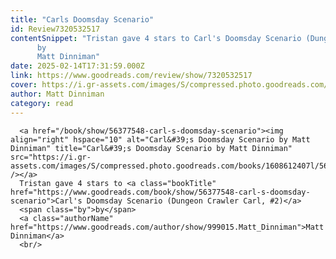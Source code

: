 ```yaml
---
title: "Carls Doomsday Scenario"
id: Review7320532517
contentSnippet: "Tristan gave 4 stars to Carl's Doomsday Scenario (Dungeon Crawler Carl, #2)
      by
      Matt Dinniman"
date: 2025-02-14T17:31:59.000Z
link: https://www.goodreads.com/review/show/7320532517
cover: https://i.gr-assets.com/images/S/compressed.photo.goodreads.com/books/1608612407l/56377548._SY75_.jpg
author: Matt Dinniman
category: read
---
```


      
      <a href="/book/show/56377548-carl-s-doomsday-scenario"><img align="right" hspace="10" alt="Carl&#39;s Doomsday Scenario by Matt Dinniman" title="Carl&#39;s Doomsday Scenario by Matt Dinniman" src="https://i.gr-assets.com/images/S/compressed.photo.goodreads.com/books/1608612407l/56377548._SY75_.jpg" /></a>
      Tristan gave 4 stars to <a class="bookTitle" href="https://www.goodreads.com/book/show/56377548-carl-s-doomsday-scenario">Carl's Doomsday Scenario (Dungeon Crawler Carl, #2)</a>
      <span class="by">by</span>
      <a class="authorName" href="https://www.goodreads.com/author/show/999015.Matt_Dinniman">Matt Dinniman</a>
      <br/>